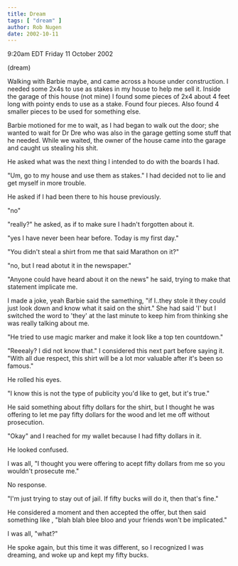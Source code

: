 ```yaml
---
title: Dream
tags: [ "dream" ]
author: Rob Nugen
date: 2002-10-11
---
```


<p class=date>9:20am EDT Friday 11 October 2002</p>

<p class=note>(dream)</p>

<p class=dream>Walking with Barbie maybe, and came across a house
under construction.  I needed some 2x4s to use as stakes in my house
to help me sell it.  Inside the garage of this house (not mine) I
found some pieces of 2x4 about 4 feet long with pointy ends to use as
a stake.  Found four pieces.  Also found 4 smaller pieces to be used
for something else.</p>

<p class=dream>Barbie motioned for me to wait, as I had began to walk
out the door; she wanted to wait for Dr Dre who was also in the garage
getting some stuff that he needed.  While we waited, the owner of the
house came into the garage and caught us stealing his shit.</p>

<p class=dream>He asked what was the next thing I intended to do with
the boards I had.</p>

<p class=dream>"Um, go to my house and use them as stakes."  I had
decided not to lie and get myself in more trouble.</p>

<p class=dream>He asked if I had been there to his house
previously.</p>

<p class=dream>"no"</p>

<p class=dream>"really?" he asked, as if to make sure I hadn't
forgotten about it.</p>

<p class=dream>"yes I have never been hear before.  Today is my first
day."</p>

<p class=dream>"You didn't steal a shirt from me that said Marathon on
it?"</p>

<p class=dream>"no, but I read abotut it in the newspaper."</p>

<p class=dream>"Anyone could have heard about it on the news" he
said, trying to make that statement implicate me.</p>

<p class=dream>I made a joke, yeah Barbie said the samething, "if
I..they stole it they could just look down and know what it said on
the shirt."  She had said 'I' but I switched the word to 'they' at the
last minute to keep him from thinking she was really talking about
me.</p>

<p class=dream>"He tried to use magic marker and make it look like a
top ten countdown."</p>

<p class=dream>"Reeealy?  I did not know that." I considered this next
part before saying it.  "With all due respect, this shirt will be a
lot mor valuable after it's been so famous."</p>

<p class=dream>He rolled his eyes.</p>

<p class=dream>"I know this is not the type of publicity you'd like to
get, but it's true."</p>

<p class=dream>He said something about fifty dollars for the shirt,
but I thought he was offering to let me pay fifty dollars for the wood
and let me off without prosecution.</p>

<p class=dream>"Okay" and I reached for my wallet because I had fifty
dollars in it.</p>

<p class=dream>He looked confused.</p>

<p class=dream>I was all, "I thought you were offering to
acept fifty dollars from me so you wouldn't prosecute me."</p>

<p class=dream>No response.</p>

<p class=dream>"I'm just trying to stay out of jail.  If fifty bucks
will do it, then that's fine."</p>

<p class=dream>He considered a moment and then accepted the offer, but
then said something like , "blah blah blee bloo and your friends won't
be implicated."</p>

<p class=dream>I was all, "what?"</p>

<p class=dream>He spoke again, but this time it was different, so I
recognized I was dreaming, and woke up and kept my fifty bucks.</p>
